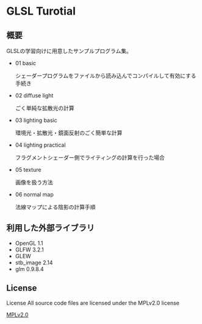 
# GLSL Turotial

## 概要
GLSLの学習向けに用意したサンプルプログラム集。


+ 01 basic

  シェーダープログラムをファイルから読み込んでコンパイルして有効にする手続き

+ 02 diffuse light

  ごく単純な拡散光の計算
  
+ 03 lighting basic

  環境光・拡散光・鏡面反射のごく簡単な計算
  
+ 04 lighting practical

  フラグメントシェーダー側でライティングの計算を行った場合
  
+ 05 texture

  画像を扱う方法
  
+ 06 normal map

  法線マップによる陰影の計算手順

## 利用した外部ライブラリ
+ OpenGL 1.1
+ GLFW 3.2.1
+ GLEW
+ stb_image 2.14
+ glm 0.9.8.4

## License
License All source code files are licensed under the MPLv2.0 license

[MPLv2.0](https://www.mozilla.org/MPL/2.0/)
